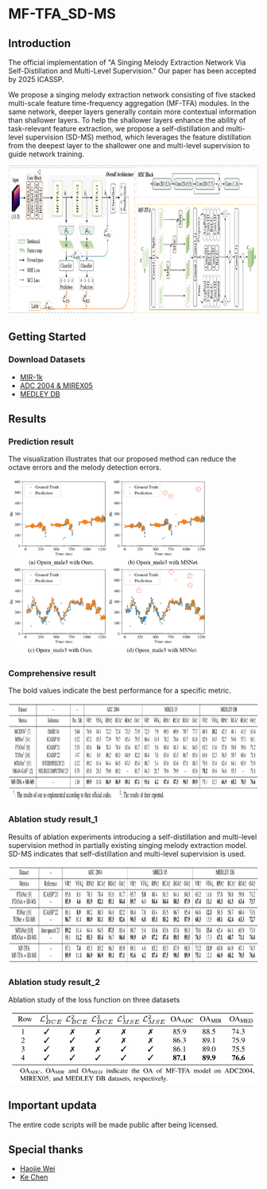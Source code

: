 # MF-TFA_SD-MS

## Introduction
The official implementation of "A Singing Melody Extraction Network Via Self-Distillation and Multi-Level Supervision." Our paper has been accepted by 2025 ICASSP.

We propose a singing melody extraction network consisting of five stacked multi-scale feature time-frequency aggregation (MF-TFA) modules. In the same network, deeper layers generally contain more contextual information than shallower layers. To help the shallower layers enhance the ability of task-relevant feature extraction, we propose a self-distillation and multi-level supervision (SD-MS) method, which leverages the feature distillation from the deepest layer to the shallower one and multi-level supervision to guide network training. 

<img src="https://github.com/SmoothJing/MF-TFA_SD-MS/blob/main/fig/arch.png" alt="Table" width="1800" height="300">

## Getting Started

### Download Datasets

- [MIR-1k](https://sites.google.com/site/sites/system/errors/WebspaceNotFound?path=%2Funvoicedsoundseparation%2Fmir-1k)
- [ADC 2004 & MIREX05](https://labrosa.ee.columbia.edu/projects/melody/)
- [MEDLEY DB](https://medleydb.weebly.com/)

## Results

### Prediction result

The visualization illustrates that our proposed method can reduce the octave errors and the melody detection errors.

<img src="https://github.com/SmoothJing/MF-TFA_SD-MS/blob/main/fig/visualization-2.png" alt="Table" width="400">

### Comprehensive result

The bold values indicate the best performance for a specific metric.

<img src="https://github.com/SmoothJing/MF-TFA_SD-MS/blob/main/fig/results-1.png" alt="Table" width="1800" height="200">

### Ablation study result_1

Results of ablation experiments introducing a self-distillation and multi-level supervision method in partially existing singing melody extraction model. SD-MS indicates that self-distillation and multi-level supervision is used.

<img src="https://github.com/SmoothJing/MF-TFA_SD-MS/blob/main/fig/results-2.png" alt="Table" width="1800" height="200"> 

### Ablation study result_2

Ablation study of the loss function on three datasets

<img src="https://github.com/SmoothJing/MF-TFA_SD-MS/blob/main/fig/results-s.png" alt="Table" width="500">

## Important updata

The entire code scripts will be made public after being licensed.

## Special thanks

- [Haojie Wei](https://github.com/Dream-High)
- [Ke Chen](https://github.com/KnutKeChen)
